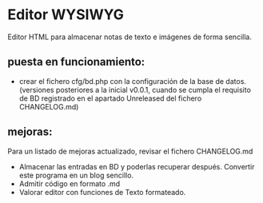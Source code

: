 # Editor WYSIWYG

Editor HTML para almacenar notas de texto e imágenes de forma sencilla.

## puesta en funcionamiento:
- crear el fichero cfg/bd.php con la configuración de la base de datos. (versiones posteriores a la inicial v0.0.1, cuando se cumpla el requisito de BD registrado en el apartado Unreleased del fichero CHANGELOG.md)

## mejoras:
Para un listado de mejoras actualizado, revisar el fichero CHANGELOG.md
- Almacenar las entradas en BD y poderlas recuperar después. Convertir este programa en un blog sencillo.
- Admitir código en formato .md
- Valorar editor con funciones de Texto formateado.